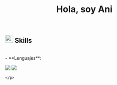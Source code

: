 <h1 align="center"><b>Hola, soy Ani </b></h1>

<br>

## <img src="https://media2.giphy.com/media/QssGEmpkyEOhBCb7e1/giphy.gif?cid=ecf05e47a0n3gi1bfqntqmob8g9aid1oyj2wr3ds3mg700bl&rid=giphy.gif" width ="25"><b> Skills</b>
<br>

<div align="left">
- **Lenguajes**:
    <p align="left">
        <img src="https://skillicons.dev/icons?i=js" />
        <img src="https://skillicons.dev/icons?i=php" />

    </p>
<br>  
</div>
